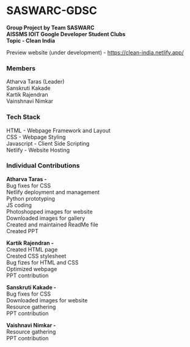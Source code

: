 # SASWARC-GDSC
**Group Project by Team SASWARC  
AISSMS IOIT Google Developer Student Clubs  
Topic - Clean India**

Preview website (under development) - https://clean-india.netlify.app/  

### Members  
Atharva Taras (Leader)  
Sanskruti Kakade  
Kartik Rajendran  
Vainshnavi Nimkar  

### Tech Stack
HTML - Webpage Framework and Layout  
CSS  - Webpage Styling  
Javascript - Client Side Scripting  
Netlify    - Website Hosting  

### Individual Contributions  

**Atharva Taras -**  
Bug fixes for CSS    
Netlify deployment and management  
Python prototyping  
JS coding  
Photoshopped images for website  
Downloaded images for gallery  
Created and maintained ReadMe file  
Created PPT  

**Kartik Rajendran -**  
Created HTML page  
Crested CSS stylesheet  
Bug fizes for HTML and CSS  
Optimized webpage  
PPT contribution  

**Sanskruti Kakade -**  
Bug fixes for CSS  
Downloaded images for website  
Resource gathering  
PPT contribution  

**Vaishnavi Nimkar -**  
Resource gathering  
PPT contribution  



